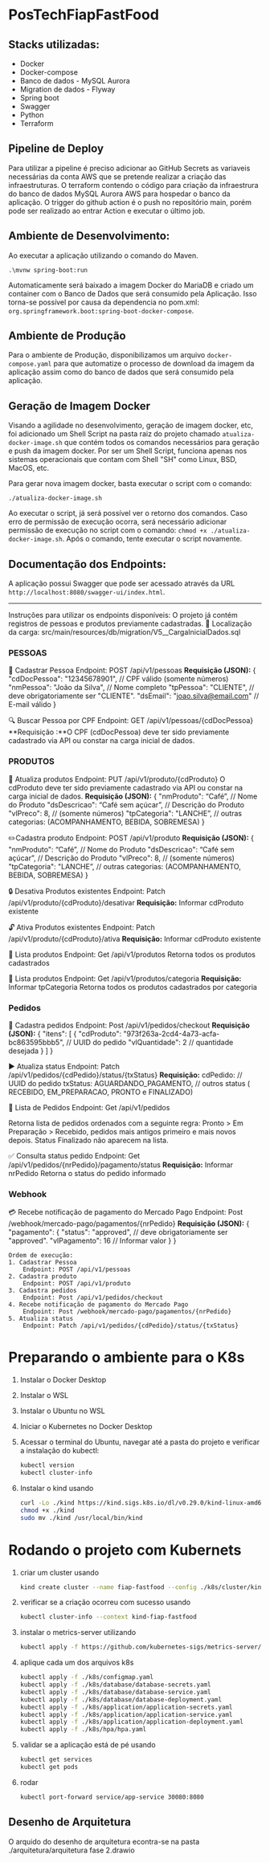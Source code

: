 # PosTechFiapFastFood

## Stacks utilizadas:
 - Docker
 - Docker-compose
 - Banco de dados - MySQL Aurora
 - Migration de dados - Flyway
 - Spring boot
 - Swagger
 - Python
 - Terraform

## Pipeline de Deploy

Para utilizar a pipeline é preciso adicionar ao GitHub Secrets as variaveis necessárias da conta AWS que se pretende realizar a criação das infraestruturas. 
O terraform contendo o código para criação da infraestrura do banco de dados MySQL Aurora AWS para hospedar o banco da aplicação. 
O trigger do github action é o push no repositório main, porém pode ser realizado ao entrar Action e executar o último job.

## Ambiente de Desenvolvimento:

Ao executar a aplicação utilizando o comando do Maven. 

`.\mvnw spring-boot:run`

Automaticamente será baixado a imagem Docker do MariaDB e criado um container com o Banco de Dados que será consumido pela 
Aplicação. Isso torna-se possível por causa da dependencia no pom.xml: `org.springframework.boot:spring-boot-docker-compose`.

## Ambiente de Produção

Para o ambiente de Produção, disponibilizamos um arquivo `docker-compose.yaml` para que automatize o processo de download
da imagem da aplicação assim como do banco de dados que será consumido pela aplicação.

## Geração de Imagem Docker

Visando a agilidade no desenvolvimento, geração de imagem docker, etc, foi adicionado um Shell Script na pasta raiz do
projeto chamado `atualiza-docker-image.sh` que contém todos os comandos necessários para geração e push da imagem docker.
Por ser um Shell Script, funciona apenas nos sistemas operacionais que contam com Shell "SH" como Linux, BSD, MacOS, etc.

Para gerar nova imagem docker, basta executar o script com o comando:

`./atualiza-docker-image.sh`

Ao executar o script, já será possível ver o retorno dos comandos. Caso erro de permissão de execução ocorra, será necessário
adicionar permissão de execução no script com o comando: `chmod +x ./atualiza-docker-image.sh`. Após o comando, tente executar
o script novamente.

## Documentação dos Endpoints: 

A aplicação possui Swagger que pode ser acessado através da URL `http://localhost:8080/swagger-ui/index.html`.

---
Instruções para utilizar os endpoints disponíveis:
O projeto já contém registros de pessoas e produtos previamente cadastradas.
	📁 Localização da carga:
	src/main/resources/db/migration/V5__CargaInicialDados.sql

### PESSOAS
👤 Cadastrar Pessoa
Endpoint: POST /api/v1/pessoas
**Requisição (JSON):**
{
  "cdDocPessoa": "12345678901",         // CPF válido (somente números)
  "nmPessoa": "João da Silva",          // Nome completo
  "tpPessoa": "CLIENTE",                // deve obrigatoriamente ser "CLIENTE".
  "dsEmail": "joao.silva@email.com"     // E-mail válido
}

🔍  Buscar Pessoa por CPF
Endpoint: GET /api/v1/pessoas/{cdDocPessoa}
**Requisição :**O CPF (cdDocPessoa) deve ter sido previamente cadastrado via API ou constar na carga inicial de dados.

### PRODUTOS
🔄  Atualiza produtos
Endpoint: PUT /api/v1/produto/{cdProduto}
O cdProduto deve ter sido previamente cadastrado via API ou constar na carga inicial de dados.
**Requisição (JSON):**
{
  "nmProduto": “Café”,         // Nome do Produto
  "dsDescricao": “Café sem açúcar”,         // Descrição do Produto
  "vlPreco": 8,          // (somente números)
  "tpCategoria": "LANCHE”,         // outras categorias: (ACOMPANHAMENTO, BEBIDA, SOBREMESA)
}

✏️Cadastra produto
Endpoint: POST /api/v1/produto
**Requisição (JSON):**
{
  "nmProduto": “Café”,         // Nome do Produto
  "dsDescricao": “Café sem açúcar”,         // Descrição do Produto
  "vlPreco": 8,          // (somente números)
  "tpCategoria": "LANCHE”,         // outras categorias: (ACOMPANHAMENTO, BEBIDA, SOBREMESA)
}


 🔒 Desativa Produtos existentes
Endpoint: Patch /api/v1/produto/{cdProduto}/desativar
**Requisição:**
Informar cdProduto existente

 🔓 Ativa Produtos existentes
Endpoint: Patch /api/v1/produto/{cdProduto}/ativa
**Requisição:**
Informar cdProduto existente

 📄 Lista produtos 
Endpoint: Get /api/v1/produtos
Retorna todos os produtos cadastrados

 📑 Lista produtos
Endpoint: Get /api/v1/produtos/categoria
**Requisição:**
Informar tpCategoria
Retorna todos os produtos cadastrados por categoria

### Pedidos
🛒 Cadastra pedidos
Endpoint: Post /api/v1/pedidos/checkout
**Requisição (JSON):**
{
   "itens": [
    {
      "cdProduto": "973f263a-2cd4-4a73-acfa-bc863595bbb5", // UUID do pedido
      "vlQuantidade": 2 // quantidade desejada
    }
  ]
}

▶️ Atualiza status
Endpoint: Patch /api/v1/pedidos/{cdPedido}/status/{txStatus}
**Requisição:**
cdPedido:   // UUID do pedido
txStatus: AGUARDANDO_PAGAMENTO,    //  outros status (
    RECEBIDO, EM_PREPARACAO, PRONTO e FINALIZADO)


🧾  Lista de Pedidos
Endpoint: Get /api/v1/pedidos

Retorna lista de pedidos ordenados com a seguinte regra:
Pronto > Em Preparação > Recebido, pedidos mais antigos primeiro e mais novos depois. Status Finalizado não aparecem na lista.


✅ Consulta status pedido
Endpoint: Get /api/v1/pedidos/{nrPedido}/pagamento/status
**Requisição:**
Informar nrPedido
Retorna o status do pedido informado


### Webhook
💳 Recebe notificação de pagamento do Mercado Pago
Endpoint: Post /webhook/mercado-pago/pagamentos/{nrPedido}
**Requisição (JSON):**
{
  	"pagamento": {
   	 "status": "approved", // deve obrigatoriamente ser "approved".
   	 "vlPagamento": 16       // Informar valor
 	 }
}

    Ordem de execução: 
    1. Cadastrar Pessoa
        Endpoint: POST /api/v1/pessoas
    2. Cadastra produto
        Endpoint: POST /api/v1/produto
    3. Cadastra pedidos
        Endpoint: Post /api/v1/pedidos/checkout
    4. Recebe notificação de pagamento do Mercado Pago
        Endpoint: Post /webhook/mercado-pago/pagamentos/{nrPedido}
    5. Atualiza status
        Endpoint: Patch /api/v1/pedidos/{cdPedido}/status/{txStatus}

# Preparando o ambiente para o K8s

1. Instalar o Docker Desktop

2. Instalar o WSL

3. Instalar o Ubuntu no WSL

4. Iniciar o Kubernetes no Docker Desktop

5. Acessar o terminal do Ubuntu, navegar até a pasta do projeto e verificar a instalação do kubectl:
   ```bash
   kubectl version
   kubectl cluster-info
6. Instalar o kind usando
   ```bash
   curl -Lo ./kind https://kind.sigs.k8s.io/dl/v0.29.0/kind-linux-amd64 
   chmod +x ./kind 
   sudo mv ./kind /usr/local/bin/kind

# Rodando o projeto com Kubernets
1. criar um cluster usando 
   ```bash
   kind create cluster --name fiap-fastfood --config ./k8s/cluster/kind-cluster.yaml
2. verificar se a criação ocorreu com sucesso usando 
   ```bash
   kubectl cluster-info --context kind-fiap-fastfood
3. instalar o metrics-server utilizando 
   ```bash
   kubectl apply -f https://github.com/kubernetes-sigs/metrics-server/releases/latest/download/components.yaml
4. aplique cada um dos arquivos k8s
   ```bash
   kubectl apply -f ./k8s/configmap.yaml
   kubectl apply -f ./k8s/database/database-secrets.yaml
   kubectl apply -f ./k8s/database/database-service.yaml
   kubectl apply -f ./k8s/database/database-deployment.yaml
   kubectl apply -f ./k8s/application/application-secrets.yaml
   kubectl apply -f ./k8s/application/application-service.yaml
   kubectl apply -f ./k8s/application/application-deployment.yaml
   kubectl apply -f ./k8s/hpa/hpa.yaml
5. validar se a aplicação está de pé usando
   ````bash
   kubectl get services
   kubectl get pods
6. rodar
   ````bash
   kubectl port-forward service/app-service 30080:8080
## Desenho de Arquitetura
O arquido do desenho de arquitetura econtra-se na pasta ./arquitetura/arquitetura fase 2.drawio


